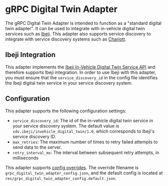 # gRPC Digital Twin Adapter

The gRPC Digital Twin Adapter is intended to function as a "standard digital twin adapter". It can be used to integrate with in-vehicle digital twin services such as [Ibeji](https://github.com/eclipse-ibeji/ibeji). This adapter also supports service discovery to integrate with service discovery systems such as [Chariott](https://github.com/eclipse-chariott/chariott/blob/main/service_discovery/README.md).

## Ibeji Integration

This adapter implements the [Ibeji In-Vehicle Digital Twin Service API](https://github.com/eclipse-ibeji/ibeji/blob/main/interfaces/invehicle_digital_twin/v1/invehicle_digital_twin.proto) and therefore supports Ibeji integration. In order to use Ibeji with this adapter, you must ensure that the `service_discovery_id` in the config file identifies the Ibeji digital twin service in your service discovery system.

## Configuration

This adapter supports the following configuration settings:

- `service_discovery_id`: The id of the in-vehicle digital twin service in your service discovery system. The default value is `sdv.ibeji/invehicle_digital_twin/1.0`, which corresponds to Ibeji's service discovery ID.
- `max_retries`: The maximum number of times to retry failed attempts to send data to the server.
- `retry_interval_ms`: The interval between subsequent retry attempts, in milliseconds

This adapter supports [config overrides](../../../docs/tutorials/config-overrides.md). The override filename is `grpc_digital_twin_adapter_config.json`, and the default config is located at `res/grpc_digital_twin_adapter_config.default.json`.
